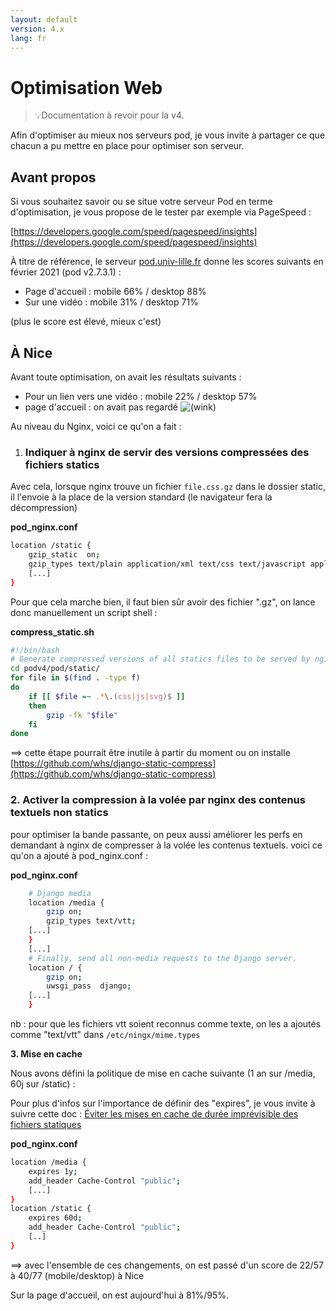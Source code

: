 ```yaml
---
layout: default
version: 4.x
lang: fr
---
```


# Optimisation Web

> 💡Documentation à revoir pour la v4.

Afin d'optimiser au mieux nos serveurs pod, je vous invite à partager ce que chacun a pu mettre en place pour optimiser son serveur.

## Avant propos

Si vous souhaitez savoir ou se situe votre serveur Pod en terme d'optimisation, je vous propose de le tester par exemple via PageSpeed :

[https://developers.google.com/speed/pagespeed/insights](https://developers.google.com/speed/pagespeed/insights)

À titre de référence, le serveur [pod.univ-lille.fr](http://pod.univ-lille.fr) donne les scores suivants en février 2021 (pod v2.7.3.1) :

- Page d'accueil : mobile 66% / desktop 88%
- Sur une vidéo : mobile 31% / desktop 71%

(plus le score est élevé, mieux c'est)

## À Nice

Avant toute optimisation, on avait les résultats suivants :

- Pour un lien vers une vidéo : mobile 22% / desktop 57%
- page d'accueil : on avait pas regardé ![(wink)](http://www.esup-portail.org/wiki/s/9j7max/9111/1h7j1tb/_/images/icons/emoticons/wink.svg)

Au niveau du Nginx, voici ce qu'on a fait :

1. ### Indiquer à nginx de servir des versions compressées des fichiers statics

Avec cela, lorsque nginx trouve un fichier `file.css.gz` dans le dossier static, il l'envoie à la place de la version standard (le navigateur fera la décompression)

**pod_nginx.conf**

```bash
location /static {
    gzip_static  on;
    gzip_types text/plain application/xml text/css text/javascript application/javascript image/svg+xml;
    [...]
}
```

Pour que cela marche bien, il faut bien sûr avoir des fichier ".gz", on lance donc manuellement un script shell :

**compress_static.sh**

```bash
#!/bin/bash
# Generate compressed versions of all statics files to be served by nginx
cd podv4/pod/static/
for file in $(find . -type f)
do
    if [[ $file =~ .*\.(css|js|svg)$ ]]
    then
        gzip -fk "$file"
    fi
done
```

==\> cette étape pourrait être inutile à partir du moment ou on installe [https://github.com/whs/django-static-compress](https://github.com/whs/django-static-compress)

### 2. Activer la compression à la volée par nginx des contenus textuels non statics

pour optimiser la bande passante, on peux aussi améliorer les perfs en demandant à nginx de compresser à la volée les contenus textuels. voici ce qu'on a ajouté à pod\_nginx.conf :

**pod_nginx.conf**

```bash
    # Django media
    location /media {
        gzip on;
        gzip_types text/vtt;
    [...]
    }
    [...]
    # Finally, send all non-media requests to the Django server.
    location / {
        gzip on;
        uwsgi_pass  django;
    [...]
    }
```

nb : pour que les fichiers vtt soient reconnus comme texte, on les a ajoutés comme "text/vtt" dans `/etc/ningx/mime.types`

**3. Mise en cache**

Nous avons défini la politique de mise en cache suivante (1 an sur /media, 60j sur /static) :

Pour plus d'infos sur l'importance de définir des "expires", je vous invite à suivre cette doc : [Éviter les mises en cache de durée imprévisible des fichiers statiques](http://www.esup-portail.org/wiki/spaces/DOC/pages/967737345/%C3%89viter+les+mises+en+cache+de+dur%C3%A9e+impr%C3%A9visible+des+fichiers+statiques)

**pod_nginx.conf**

```bash
location /media {
    expires 1y;
    add_header Cache-Control "public";
    [...]
}
location /static {
    expires 60d;
    add_header Cache-Control "public";
    [..]
}
```

==\> avec l'ensemble de ces changements, on est passé d'un score de 22/57 à 40/77 (mobile/desktop) à Nice

Sur la page d'accueil, on est aujourd'hui à 81%/95%.
